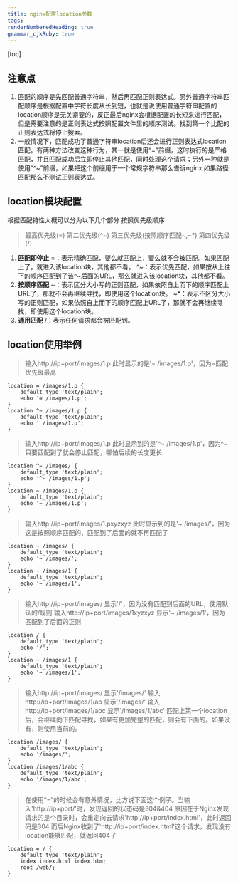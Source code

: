 ```yaml
---
title: nginx配置location参数
tags: 
renderNumberedHeading: true
grammar_cjkRuby: true
---
```


[toc]

## 注意点

 1. 匹配的顺序是先匹配普通字符串，然后再匹配正则表达式。另外普通字符串匹配顺序是根据配置中字符长度从长到短，也就是说使用普通字符串配置的location顺序是无关紧要的，反正最后nginx会根据配置的长短来进行匹配，但是需要注意的是正则表达式按照配置文件里的顺序测试。找到第一个比配的正则表达式将停止搜索。
 2. 一般情况下，匹配成功了普通字符串location后还会进行正则表达式location匹配。有两种方法改变这种行为，其一就是使用“=”前缀，这时执行的是严格匹配，并且匹配成功后立即停止其他匹配，同时处理这个请求；另外一种就是使用“^~”前缀，如果把这个前缀用于一个常规字符串那么告诉nginx 如果路径匹配那么不测试正则表达式。

## location模块配置
根据匹配特性大概可以分为以下几个部分 按照优先级顺序
>最高优先级(=) 第二优先级(^~) 第三优先级(按照顺序匹配~,~*) 第四优先级(/)

 1. **匹配即停止**
=：表示精确匹配，要么就匹配上，要么就不会被匹配。如果匹配上了，就进入该location块，其他都不看。
^~：表示优先匹配，如果按从上往下的顺序匹配到了该^~后面的URL，那么就进入该location块，其他都不看。
 2. **按顺序匹配**
~：表示区分大小写的正则匹配，如果依照自上而下的顺序匹配上URL了，那就不会再继续寻找，即使用这个location块。
~*：表示不区分大小写的正则匹配，如果依照自上而下的顺序匹配上URL了，那就不会再继续寻找，即使用这个location块。
 3. **通用匹配**
 /：表示任何请求都会被匹配到。
 

## location使用举例
>输入http://ip+port/images/1.p
>此时显示的是'= /images/1.p'，因为=匹配优先级最高

``` nginxconf?linenums
location = /images/1.p {
    default_type 'text/plain';
    echo '= /images/1.p';
}
location ^~ /images/1.p {
    default_type 'text/plain';
    echo ' /images/1.p';
}
```
>输入http://ip+port/images/1.p
>此时显示到的是'^~ /images/1.p'，因为^~只要匹配到了就会停止匹配，哪怕后续的长度更长
``` nginxconf?linenums
location ^~ /images/ {
    default_type 'text/plain';
    echo '^~ /images/1.p';
}
location ~ /images/1.p {
    default_type 'text/plain';
    echo '~ /images/1.p';
}
```
>输入http://ip+port/images/1.pxyzxyz
>此时显示到的是'~ /images/'，因为这是按照顺序匹配的，匹配到了后面的就不再匹配了
``` nginxconf?linenums
location ~ /images/ {
    default_type 'text/plain';
    echo '~ /images/';
}
location ~ /images/1 {
    default_type 'text/plain';
    echo '~ /images/1';
}
```
>输入http://ip+port/images/  显示'/'，因为没有匹配到后面的URL，使用默认的/规则
>输入http://ip+port/images/1xyzxyz  显示'~ /images/1'，因为匹配到了后面的正则
``` nginxconf?linenums
location / {
    default_type 'text/plain';
    echo '/';
}
location ~ /images/1 {
    default_type 'text/plain';
    echo '~ /images/1';
}
```
>输入http://ip+port/images/ 显示'/images/'
>输入http://ip+port/images/1/ab 显示'/images/'
>输入http://ip+port/images/1/abc 显示'/images/1/abc'  匹配上第一个location后，会继续向下匹配寻找，如果有更加完整的匹配，则会有下面的。如果没有，则使用当前的。
``` nginxconf?linenums
location /images/ {
    default_type 'text/plain';
    echo '/images/';
}
location /images/1/abc {
    default_type 'text/plain';
    echo '/images/1/abc';
}
```
>在使用“=”的时候会有意外情况，比方说下面这个例子。当输入'http://ip+port/'时，发现返回的状态码是304&404
>原因在于Nginx发现请求的是个目录时，会重定向去请求'http://ip+port/index.html'，此时返回码是304
>而后Nginx收到了'http://ip+port/index.html'这个请求，发现没有location能够匹配，就返回404了
``` nginxconf?linenums
location = / {
    default_type 'text/plain';
    index index.html index.htm;
    root /web/;
}
```